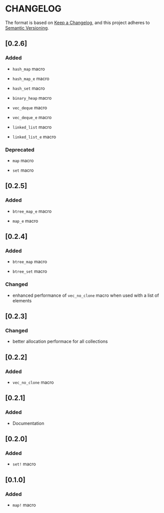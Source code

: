 # CHANGELOG

The format is based on [Keep a Changelog](https://keepachangelog.com/en/1.0.0/),
and this project adheres to [Semantic Versioning](https://semver.org/spec/v2.0.0.html>).


## [0.2.6]

### Added

* `hash_map` macro

* `hash_map_e` macro

* `hash_set` macro

* `binary_heap` macro

* `vec_deque` macro

* `vec_deque_e` macro

* `linked_list` macro

* `linked_list_e` macro

### Deprecated

* `map` macro

* `set` macro


## [0.2.5]

### Added

* `btree_map_e` macro

* `map_e` macro


## [0.2.4]

### Added

* `btree_map` macro

* `btree_set` macro

### Changed

* enhanced performance of `vec_no_clone` macro when used with a
  list of elements


## [0.2.3]

### Changed

* better allocation performace for all collections


## [0.2.2]

### Added

* `vec_no_clone` macro


## [0.2.1]

### Added

* Documentation


## [0.2.0]

### Added

* `set!` macro


## [0.1.0]

### Added

* `map!` macro
